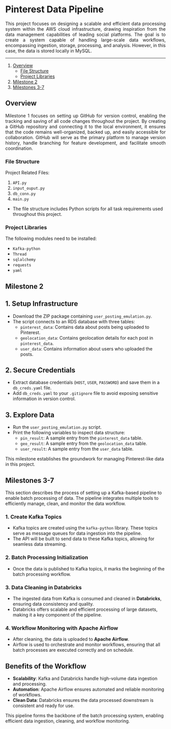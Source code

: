 # Pinterest Data Pipeline

<p align="justify">
This project focuses on designing a scalable and efficient data processing system within the AWS cloud infrastructure, drawing inspiration from the data management capabilities of leading social platforms. The goal is to create a system capable of handling large-scale data workflows, encompassing ingestion, storage, processing, and analysis. However, in this case, the data is stored locally in MySQL. </p>
<p align="justify">
</p>

---

1. [Overview](#overview)
   - [File Structure](#file-structure)
   - [Project Libraries](#project-libraries)
2. [Milestone 2](#milestone-2)
3. [Milestones 3-7](#milestones-3-7)

## Overview
<p align="justify">
Milestone 1 focuses on setting up GitHub for version control, enabling the tracking and saving of all code changes throughout the project. By creating a GitHub repository and connecting it to the local environment, it ensures that the code remains well-organized, backed up, and easily accessible for collaboration. GitHub will serve as the primary platform to manage version history, handle branching for feature development, and facilitate smooth coordination.</p>

### File Structure
Project Related Files: 
1. `API.py`
2. `input_ouput.py`
3. `db_conn.py`
4. `main.py`
- The file structure includes Python scripts for all task requirements used throughout this project.

### Project Libraries
The following modules need to be installed:
- `Kafka-python`
- `Thread`
- `sqlalchemy`
- `requests`
- `yaml`

## Milestone 2 
## 1. Setup Infrastructure
- Download the ZIP package containing `user_posting_emulation.py`.
- The script connects to an RDS database with three tables:
  - `pinterest_data`: Contains data about posts being uploaded to Pinterest.
  - `geolocation_data`: Contains geolocation details for each post in `pinterest_data`.
  - `user_data`: Contains information about users who uploaded the posts.

## 2. Secure Credentials
- Extract database credentials (`HOST`, `USER`, `PASSWORD`) and save them in a `db_creds.yaml` file.
- Add `db_creds.yaml` to your `.gitignore` file to avoid exposing sensitive information in version control.

## 3. Explore Data
- Run the `user_posting_emulation.py` script.
- Print the following variables to inspect data structure:
  - `pin_result`: A sample entry from the `pinterest_data` table.
  - `geo_result`: A sample entry from the `geolocation_data` table.
  - `user_result`: A sample entry from the `user_data` table.

This milestone establishes the groundwork for managing Pinterest-like data in this project.

## Milestones 3-7

This section describes the process of setting up a Kafka-based pipeline to enable batch processing of data. The pipeline integrates multiple tools to efficiently manage, clean, and monitor the data workflow.

### 1. **Create Kafka Topics**
- Kafka topics are created using the `kafka-python` library. These topics serve as message queues for data ingestion into the pipeline.
- The API will be built to send data to these Kafka topics, allowing for seamless data streaming.

### 2. **Batch Processing Initialization**
- Once the data is published to Kafka topics, it marks the beginning of the batch processing workflow. 

### 3. **Data Cleaning in Databricks**
- The ingested data from Kafka is consumed and cleaned in **Databricks**, ensuring data consistency and quality.
- Databricks offers scalable and efficient processing of large datasets, making it a key component of the pipeline.

### 4. **Workflow Monitoring with Apache Airflow**
- After cleaning, the data is uploaded to **Apache Airflow**.
- Airflow is used to orchestrate and monitor workflows, ensuring that all batch processes are executed correctly and on schedule.

## Benefits of the Workflow
- **Scalability**: Kafka and Databricks handle high-volume data ingestion and processing.
- **Automation**: Apache Airflow ensures automated and reliable monitoring of workflows.
- **Clean Data**: Databricks ensures the data processed downstream is consistent and ready for use.


This pipeline forms the backbone of the batch processing system, enabling efficient data ingestion, cleaning, and workflow monitoring.
